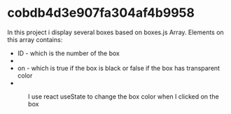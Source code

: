 # cobdb4d3e907fa304af4b9958

In this project i display several boxes based on boxes.js Array.
Elements on this array contains:
<ul>
<li>ID - which is the number of the box<li/>
<li> on - which is true if the box is black or false if the box has transparent color<li/>
<ul/>

I use react useState to change the box color when I clicked on the box
